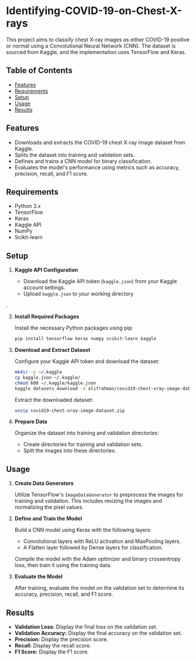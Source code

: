 # Identifying-COVID-19-on-Chest-X-rays

This project aims to classify chest X-ray images as either COVID-19 positive or normal using a Convolutional Neural Network (CNN). The dataset is sourced from Kaggle, and the implementation uses TensorFlow and Keras.

## Table of Contents

- [Features](#features)
- [Requirements](#requirements)
- [Setup](#setup)
- [Usage](#usage)
- [Results](#results)

## Features

- Downloads and extracts the COVID-19 chest X-ray image dataset from Kaggle.
- Splits the dataset into training and validation sets.
- Defines and trains a CNN model for binary classification.
- Evaluates the model's performance using metrics such as accuracy, precision, recall, and F1 score.

## Requirements

- Python 3.x
- TensorFlow
- Keras
- Kaggle API
- NumPy
- Scikit-learn

## Setup

1. **Kaggle API Configuration**

   - Download the Kaggle API token (`kaggle.json`) from your Kaggle account settings.
   - Upload `kaggle.json` to your working directory

.

2. **Install Required Packages**

   Install the necessary Python packages using pip:

   ```bash
   pip install tensorflow keras numpy scikit-learn kaggle
   ```

3. **Download and Extract Dataset**

   Configure your Kaggle API token and download the dataset:

   ```bash
   mkdir -p ~/.kaggle
   cp kaggle.json ~/.kaggle/
   chmod 600 ~/.kaggle/kaggle.json
   kaggle datasets download -d alifrahman/covid19-chest-xray-image-dataset
   ```

   Extract the downloaded dataset:

   ```bash
   unzip covid19-chest-xray-image-dataset.zip
   ```

4. **Prepare Data**

   Organize the dataset into training and validation directories:

   - Create directories for training and validation sets.
   - Split the images into these directories.

## Usage

1. **Create Data Generators**

   Utilize TensorFlow's `ImageDataGenerator` to preprocess the images for training and validation. This includes resizing the images and normalizing the pixel values.

2. **Define and Train the Model**

   Build a CNN model using Keras with the following layers:
   - Convolutional layers with ReLU activation and MaxPooling layers.
   - A Flatten layer followed by Dense layers for classification.

   Compile the model with the Adam optimizer and binary crossentropy loss, then train it using the training data.

3. **Evaluate the Model**

   After training, evaluate the model on the validation set to determine its accuracy, precision, recall, and F1 score. 

## Results

- **Validation Loss:** Display the final loss on the validation set.
- **Validation Accuracy:** Display the final accuracy on the validation set.
- **Precision:** Display the precision score.
- **Recall:** Display the recall score.
- **F1 Score:** Display the F1 score.

